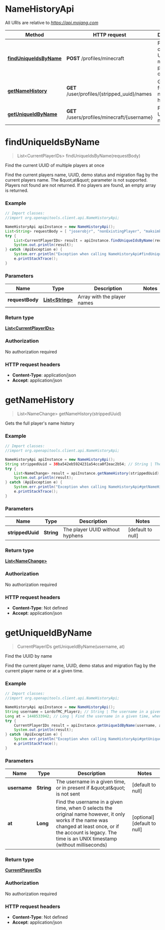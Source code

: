 # NameHistoryApi

All URIs are relative to *https://api.mojang.com*

Method | HTTP request | Description
------------- | ------------- | -------------
[**findUniqueIdsByName**](NameHistoryApi.md#findUniqueIdsByName) | **POST** /profiles/minecraft | Find the current UUID of multiple players at once
[**getNameHistory**](NameHistoryApi.md#getNameHistory) | **GET** /user/profiles/{stripped_uuid}/names | Gets the full player&#39;s name history
[**getUniqueIdByName**](NameHistoryApi.md#getUniqueIdByName) | **GET** /users/profiles/minecraft/{username} | Find the UUID by name


<a name="findUniqueIdsByName"></a>
# **findUniqueIdsByName**
> List&lt;CurrentPlayerIDs&gt; findUniqueIdsByName(requestBody)

Find the current UUID of multiple players at once

Find the current players name, UUID, demo status and migration flag by the current players name. The \&quot;at\&quot; parameter is not supported. Players not found are not returned. If no players are found, an empty array is returned.

### Example
```java
// Import classes:
//import org.openapitools.client.api.NameHistoryApi;

NameHistoryApi apiInstance = new NameHistoryApi();
List<String> requestBody = [ "joserobjr", "nonExistingPlayer", "maksimkurb" ]; // List<String> | Array with the player names
try {
    List<CurrentPlayerIDs> result = apiInstance.findUniqueIdsByName(requestBody);
    System.out.println(result);
} catch (ApiException e) {
    System.err.println("Exception when calling NameHistoryApi#findUniqueIdsByName");
    e.printStackTrace();
}
```

### Parameters

Name | Type | Description  | Notes
------------- | ------------- | ------------- | -------------
 **requestBody** | [**List&lt;String&gt;**](List.md)| Array with the player names |

### Return type

[**List&lt;CurrentPlayerIDs&gt;**](CurrentPlayerIDs.md)

### Authorization

No authorization required

### HTTP request headers

 - **Content-Type**: application/json
 - **Accept**: application/json

<a name="getNameHistory"></a>
# **getNameHistory**
> List&lt;NameChange&gt; getNameHistory(strippedUuid)

Gets the full player&#39;s name history

### Example
```java
// Import classes:
//import org.openapitools.client.api.NameHistoryApi;

NameHistoryApi apiInstance = new NameHistoryApi();
String strippedUuid = 38ba542eb5924231a54cca0f2eac2b54; // String | The player UUID without hyphens
try {
    List<NameChange> result = apiInstance.getNameHistory(strippedUuid);
    System.out.println(result);
} catch (ApiException e) {
    System.err.println("Exception when calling NameHistoryApi#getNameHistory");
    e.printStackTrace();
}
```

### Parameters

Name | Type | Description  | Notes
------------- | ------------- | ------------- | -------------
 **strippedUuid** | **String**| The player UUID without hyphens | [default to null]

### Return type

[**List&lt;NameChange&gt;**](NameChange.md)

### Authorization

No authorization required

### HTTP request headers

 - **Content-Type**: Not defined
 - **Accept**: application/json

<a name="getUniqueIdByName"></a>
# **getUniqueIdByName**
> CurrentPlayerIDs getUniqueIdByName(username, at)

Find the UUID by name

Find the current player name, UUID, demo status and migration flag by the current player name or at a given time.

### Example
```java
// Import classes:
//import org.openapitools.client.api.NameHistoryApi;

NameHistoryApi apiInstance = new NameHistoryApi();
String username = LordofMC_Playerz; // String | The username in a given time, or in present if \"at\" is not sent
Long at = 1448533942; // Long | Find the username in a given time, when 0 selects the original name however, it only works if the name was changed at least once, or if the account is legacy. The time is an UNIX timestamp (without milliseconds)
try {
    CurrentPlayerIDs result = apiInstance.getUniqueIdByName(username, at);
    System.out.println(result);
} catch (ApiException e) {
    System.err.println("Exception when calling NameHistoryApi#getUniqueIdByName");
    e.printStackTrace();
}
```

### Parameters

Name | Type | Description  | Notes
------------- | ------------- | ------------- | -------------
 **username** | **String**| The username in a given time, or in present if \&quot;at\&quot; is not sent | [default to null]
 **at** | **Long**| Find the username in a given time, when 0 selects the original name however, it only works if the name was changed at least once, or if the account is legacy. The time is an UNIX timestamp (without milliseconds) | [optional] [default to null]

### Return type

[**CurrentPlayerIDs**](CurrentPlayerIDs.md)

### Authorization

No authorization required

### HTTP request headers

 - **Content-Type**: Not defined
 - **Accept**: application/json

